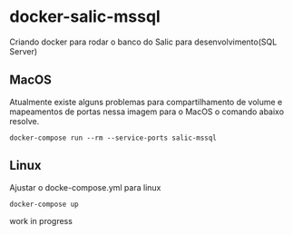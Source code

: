 # docker-salic-mssql
Criando docker para rodar o banco do Salic para desenvolvimento(SQL Server)

## MacOS
Atualmente existe alguns problemas para compartilhamento de volume e mapeamentos de portas nessa imagem para o MacOS o comando abaixo resolve.
```
docker-compose run --rm --service-ports salic-mssql
```
## Linux
Ajustar o docke-compose.yml para linux

```
docker-compose up
```

work in progress 
